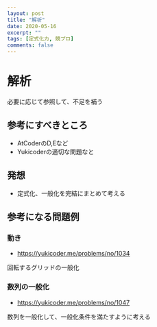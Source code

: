 ```yaml
---
layout: post
title: "解析"
date: 2020-05-16
excerpt: ""
tags: [定式化力, 競プロ]
comments: false
---
```


# 解析

必要に応じて参照して、不足を補う

## 参考にすべきところ
 - AtCoderのD,Eなど
 - Yukicoderの適切な問題なと


## 発想
 - 定式化、一般化を完結にまとめて考える


## 参考になる問題例

### 動き

 - https://yukicoder.me/problems/no/1034

回転するグリッドの一般化

### 数列の一般化
 
  - https://yukicoder.me/problems/no/1047

数列を一般化して、一般化条件を満たすように考える

